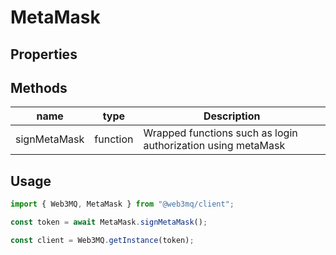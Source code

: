 # MetaMask

## Properties

## Methods

| name         | type     | Description                                                  |
| ------------ | -------- | ------------------------------------------------------------ |
| signMetaMask | function | Wrapped functions such as login authorization using metaMask |

## Usage

```ts
import { Web3MQ, MetaMask } from "@web3mq/client";

const token = await MetaMask.signMetaMask();

const client = Web3MQ.getInstance(token);
```
